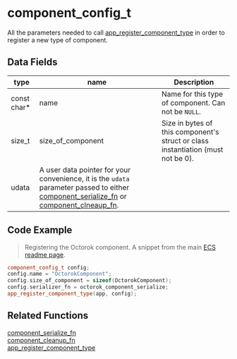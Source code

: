 # component_config_t

All the parameters needed to call [app_register_component_type](https://github.com/RandyGaul/cute_framework/blob/master/doc/ecs/app_register_component_type.md) in order to register a new type of component.

## Data Fields

type | name | Description
--- | --- | ---
const char* | name | Name for this type of component. Can not be `NULL`.
size_t | size_of_component | Size in bytes of this component's struct or class instantiation (must not be 0).
udata | A user data pointer for your convenience, it is the `udata` parameter passed to either [component_serialize_fn](https://github.com/RandyGaul/cute_framework/blob/master/doc/ecs/component_serialize_fn.md) or [component_clneaup_fn](https://github.com/RandyGaul/cute_framework/blob/master/doc/ecs/component_clneaup_fn.md).

## Code Example

> Registering the Octorok component. A snippet from the main [ECS readme page](https://github.com/RandyGaul/cute_framework/tree/master/doc/ecs).

```cpp
component_config_t config;
config.name = "OctorokComponent";
config.size_of_component = sizeof(OctorokComponent);
config.serializer_fn = octorok_component_serialize;
app_register_component_type(app, config);
```

## Related Functions

[component_serialize_fn](https://github.com/RandyGaul/cute_framework/tree/master/doc/ecs/component_serialize_fn.md)  
[component_cleanup_fn](https://github.com/RandyGaul/cute_framework/tree/master/doc/ecs/component_cleanup_fn.md)  
[app_register_component_type](https://github.com/RandyGaul/cute_framework/tree/master/doc/ecs/app_register_component_type.md)  
